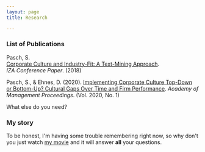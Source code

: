 ```yaml
---
layout: page
title: Research

---
```


### List of Publications


Pasch, S. <br />
[Corporate Culture and Industry-Fit: A Text-Mining Approach](https://conference.iza.org/conference_files/DATA_2018/pasch_s26796.pdf). <br />
*IZA Conference Paper*. (2018)

Pasch, S., & Ehnes, D. (2020). [Implementing Corporate Culture Top-Down or Bottom-Up? Cultural Gaps Over Time and Firm Performance](https://journals.aom.org/doi/abs/10.5465/AMBPP.2020.13093abstract). *Academy of Management Proceedings*. (Vol. 2020, No. 1)



What else do you need?

### My story

To be honest, I'm having some trouble remembering right now, so why don't you just watch [my movie](https://en.wikipedia.org/wiki/The_Princess_Bride_%28film%29) and it will answer **all** your questions.
